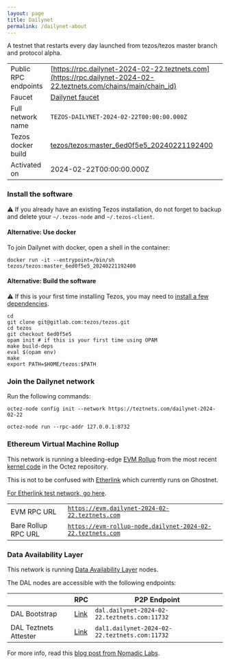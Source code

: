 ```yaml
---
layout: page
title: Dailynet
permalink: /dailynet-about
---
```


A testnet that restarts every day launched from tezos/tezos master branch and protocol alpha.

| | |
|-------|---------------------|
| Public RPC endpoints | [https://rpc.dailynet-2024-02-22.teztnets.com](https://rpc.dailynet-2024-02-22.teztnets.com/chains/main/chain_id)<br/> |
| Faucet | [Dailynet faucet](https://faucet.dailynet-2024-02-22.teztnets.com) |
| Full network name | `TEZOS-DAILYNET-2024-02-22T00:00:00.000Z` |
| Tezos docker build | [tezos/tezos:master_6ed0f5e5_20240221192400](https://hub.docker.com/r/tezos/tezos/tags?page=1&ordering=last_updated&name=master_6ed0f5e5_20240221192400) |
| Activated on | 2024-02-22T00:00:00.000Z |





### Install the software

⚠️  If you already have an existing Tezos installation, do not forget to backup and delete your `~/.tezos-node` and `~/.tezos-client`.



#### Alternative: Use docker

To join Dailynet with docker, open a shell in the container:

```
docker run -it --entrypoint=/bin/sh tezos/tezos:master_6ed0f5e5_20240221192400
```

#### Alternative: Build the software

⚠️  If this is your first time installing Tezos, you may need to [install a few dependencies](https://tezos.gitlab.io/introduction/howtoget.html#setting-up-the-development-environment-from-scratch).

```
cd
git clone git@gitlab.com:tezos/tezos.git
cd tezos
git checkout 6ed0f5e5
opam init # if this is your first time using OPAM
make build-deps
eval $(opam env)
make
export PATH=$HOME/tezos:$PATH
```

### Join the Dailynet network

Run the following commands:

```
octez-node config init --network https://teztnets.com/dailynet-2024-02-22

octez-node run --rpc-addr 127.0.0.1:8732
```


### Ethereum Virtual Machine Rollup

This network is running a bleeding-edge [EVM Rollup](https://docs.etherlink.com/welcome/what-is-etherlink) from the most recent [kernel code](https://gitlab.com/tezos/tezos/-/tree/master/etherlink) in the Octez repository.

This is not to be confused with [Etherlink](https://docs.etherlink.com/get-started/connect-your-wallet-to-etherlink) which currently runs on Ghostnet.

[For Etherlink test network, go here](https://docs.etherlink.com/get-started/connect-your-wallet-to-etherlink).

| | |
|-------|---------------------|
| EVM RPC URL | [`https://evm.dailynet-2024-02-22.teztnets.com`](https://evm.dailynet-2024-02-22.teztnets.com) |
| Bare Rollup RPC URL | [`https://evm-rollup-node.dailynet-2024-02-22.teztnets.com`](https://evm-rollup-node.dailynet-2024-02-22.teztnets.com/global/block/head) |




### Data Availability Layer

This network is running [Data Availability Layer](https://tezos.gitlab.io/shell/dal.html) nodes.


The DAL nodes are accessible with the following endpoints:

| | RPC | P2P Endpoint |
|------------|---------|--------------|
| DAL Bootstrap | [Link](https://dal-bootstrap-rpc.dailynet-2024-02-22.teztnets.com/p2p/gossipsub/scores) | `dal.dailynet-2024-02-22.teztnets.com:11732` |
| DAL Teztnets Attester | [Link](https://dal-attester-rpc.dailynet-2024-02-22.teztnets.com/p2p/gossipsub/scores) | `dal1.dailynet-2024-02-22.teztnets.com:11732` |


For more info, read this [blog post from Nomadic Labs](https://research-development.nomadic-labs.com/data-availability-layer-tezos.html).



